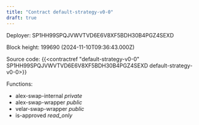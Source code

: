 ```yaml
---
title: "Contract default-strategy-v0-0"
draft: true
---
```

Deployer: SP1HH99SPQJVWVTVD6E6V8XF5BDH30B4PGZ4SEXD


 



Block height: 199690 (2024-11-10T09:36:43.000Z)

Source code: {{<contractref "default-strategy-v0-0" SP1HH99SPQJVWVTVD6E6V8XF5BDH30B4PGZ4SEXD default-strategy-v0-0>}}

Functions:

* alex-swap-internal _private_
* alex-swap-wrapper _public_
* velar-swap-wrapper _public_
* is-approved _read_only_
